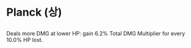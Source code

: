 # Planck (상)

##

Deals more DMG at lower HP: gain 6.2% Total DMG Multiplier for every 10.0% HP lost.
